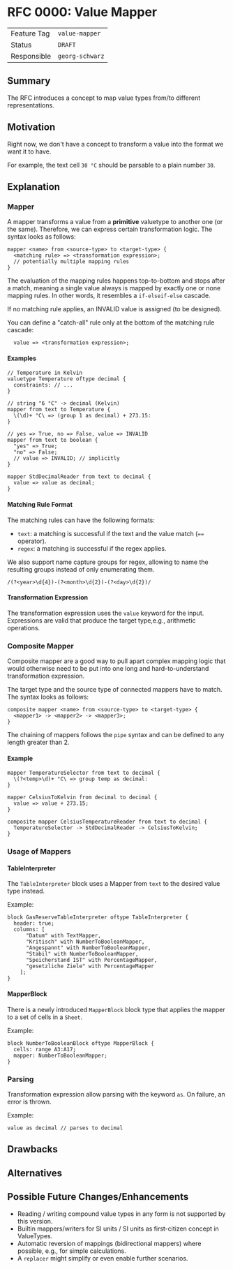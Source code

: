 <!--
SPDX-FileCopyrightText: 2023 Friedrich-Alexander-Universitat Erlangen-Nurnberg

SPDX-License-Identifier: AGPL-3.0-only
-->

# RFC 0000: Value Mapper

| | |
|---|---|
| Feature Tag | `value-mapper` |
| Status | `DRAFT` | <!-- Possible values: DRAFT, DISCUSSION, ACCEPTED, REJECTED -->
| Responsible | `georg-schwarz` | <!-- TODO: assign yourself as main driver of this RFC -->
<!-- 
  Status Overview:
  - DRAFT: The RFC is not ready for a review and currently under change. Feel free to already ask for feedback on the structure and contents at this stage.
  - DISCUSSION: The RFC is open for discussion. Usually, we open a PR to trigger discussions.
  - ACCEPTED: The RFC was accepted. Create issues to prepare implementation of the RFC.
  - REJECTED: The RFC was rejected. If anvalue revision emerges, switch to status DRAFT.
-->

## Summary

The RFC introduces a concept to map value types from/to different representations.

## Motivation

Right now, we don't have a concept to transform a value into the format we want it to have.

For example, the text cell `30 °C` should be parsable to a plain number `30`.


## Explanation

### Mapper

A mapper transforms a value from a **primitive** valuetype to another one (or the same). Therefore, we can express certain transformation logic. The syntax looks as follows:

```
mapper <name> from <source-type> to <target-type> {
  <matching rule> => <transformation expression>;
  // potentially multiple mapping rules
}
```

The evaluation of the mapping rules happens top-to-bottom and stops after a match, meaning a single value always is mapped by exactly one or none mapping rules. In other words, it resembles a `if-elseif-else` cascade.

If no matching rule applies, an INVALID value is assigned (to be designed).

You can define a "catch-all" rule only at the bottom of the matching rule cascade:
```
  value => <transformation expression>;
```

#### Examples
```
// Temperature in Kelvin
valuetype Temperature oftype decimal {
  constraints: // ...
}

// string "6 °C" -> decimal (Kelvin)
mapper from text to Temperature {
  \(\d)+ °C\ => (group 1 as decimal) + 273.15:
}

// yes => True, no => False, value => INVALID
mapper from text to boolean {
  "yes" => True;
  "no" => False;
  // value => INVALID; // implicitly
}

mapper StdDecimalReader from text to decimal {
  value => value as decimal;
}
```

#### Matching Rule Format

The matching rules can have the following formats:
- `text`: a matching is successful if the text and the value match (`==` operator).
- `regex`: a matching is successful if the regex applies.

We also support name capture groups for regex, allowing to name the resulting groups instead of only enumerating them.
```
/(?<year>\d{4})-(?<month>\d{2})-(?<day>\d{2})/
```


#### Transformation Expression

The transformation expression uses the `value` keyword for the input. Expressions are valid that produce the target type,e.g., arithmetic operations.


### Composite Mapper

Composite mapper are a good way to pull apart complex mapping logic that would otherwise need to be put into one long and hard-to-understand transformation expression.

The target type and the source type of connected mappers have to match. The syntax looks as follows:

```
composite mapper <name> from <source-type> to <target-type> {
  <mapper1> -> <mapper2> -> <mapper3>;
}
```

The chaining of mappers follows the `pipe` syntax and can be defined to any length greater than 2.


#### Example

```
mapper TemperatureSelector from text to decimal {
  \(?<temp>\d)+ °C\ => group temp as decimal:
}

mapper CelsiusToKelvin from decimal to decimal {
  value => value + 273.15;
}

composite mapper CelsiusTemperatureReader from text to decimal {
  TemperatureSelector -> StdDecimalReader -> CelsiusToKelvin;
}
```



### Usage of Mappers

#### TableInterpreter

The `TableInterpreter` block uses a Mapper from `text` to the desired value type instead.

Example:
```
block GasReserveTableInterpreter oftype TableInterpreter {
  header: true;
  columns: [
      "Datum" with TextMapper,
      "Kritisch" with NumberToBooleanMapper,
      "Angespannt" with NumberToBooleanMapper,
      "Stabil" with NumberToBooleanMapper,
      "Speicherstand IST" with PercentageMapper,
      "gesetzliche Ziele" with PercentageMapper
    ];
}
```

#### MapperBlock

There is a newly introduced `MapperBlock` block type that applies the mapper to a set of cells in a `Sheet`.

Example:
```
block NumberToBooleanBlock oftype MapperBlock {
  cells: range A3:A17;
  mapper: NumberToBooleanMapper;
}
```

### Parsing

Transformation expression allow parsing with the keyword `as`. On failure, an error is thrown.

Example:
```
value as decimal // parses to decimal
```




## Drawbacks

<!-- TODO: (optional) Discuss the drawbacks of the proposed design. -->

## Alternatives

<!-- TODO: (optional) Point out alternatives to the design or parts of the design. -->

## Possible Future Changes/Enhancements

- Reading / writing compound value types in any form is not supported by this version.
- Builtin mappers/writers for SI units / SI units as first-citizen concept in ValueTypes.
- Automatic reversion of mappings (bidirectional mappers) where possible, e.g., for simple calculations.
- A `replacer` might simplify or even enable further scenarios.  
